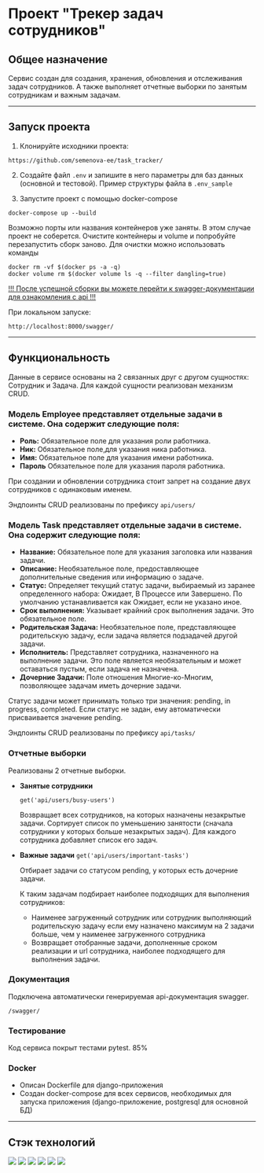 # Проект "Трекер задач сотрудников"  

## Общее назначение
Сервис создан для создания, хранения, обновления и отслеживания задач сотрудников.
А также выполняет отчетные выборки по занятым сотрудникам и важным задачам.

<hr>

## Запуск проекта

1. Клонируйте исходники проекта:
```
https://github.com/semenova-ee/task_tracker/
```


2. Создайте файл `.env` и запишите в него параметры для баз данных (основной и тестовой).
Пример структуры файла в `.env_sample`


3. Запустите проект с помощью docker-compose
```
docker-compose up --build
```

Возможно порты или названия контейнеров уже заняты. В этом случае проект не соберется. Очистите контейнеры и volume и попробуйте перезапустить сборк заново. Для очистки можно использовать команды
```
docker rm -vf $(docker ps -a -q)
docker volume rm $(docker volume ls -q --filter dangling=true)
```

<ins>!!! После успешной сборки вы можете перейти к swagger-документации для ознакомления с api !!!</ins>

При локальном запуске:

```
http://localhost:8000/swagger/
```

<hr>

## Функциональность

Данные в сервисе основаны на 2 связанных друг с другом сущностях:
Сотрудник и Задача. Для каждой сущности реализован механизм CRUD.

### Модель Employee представляет отдельные задачи в системе. Она содержит следующие поля:
- **Роль:** Обязательное поле для указания роли работника.
- **Ник:** Oбязательное поле,для указания ника работника.
- **Имя:** Обязательное поле для указания имени работника.
- **Пароль** Обязательное поле для указания пароля работника.


При создании и обновлении сотрудника стоит запрет на создание двух сотрудников с одинаковым именем.

Эндпоинты CRUD реализованы по префиксу `api/users/`


### Модель Task представляет отдельные задачи в системе. Она содержит следующие поля:

- **Название:** Обязательное поле для указания заголовка или названия задачи.
- **Описание:** Необязательное поле, предоставляющее дополнительные сведения или информацию о задаче.
- **Статус:** Определяет текущий статус задачи, выбираемый из заранее определенного набора: Ожидает, В Процессе или Завершено. По умолчанию устанавливается как Ожидает, если не указано иное.
- **Срок выполнения:** Указывает крайний срок выполнения задачи. Это обязательное поле.
- **Родительская Задача:** Необязательное поле, представляющее родительскую задачу, если задача является подзадачей другой задачи.
- **Исполнитель:** Представляет сотрудника, назначенного на выполнение задачи. Это поле является необязательным и может оставаться пустым, если задача не назначена.
- **Дочерние Задачи:** Поле отношения Многие-ко-Многим, позволяющее задачам иметь дочерние задачи.

Статус задачи может принимать только три значения: pending, in progress, completed.
Если статус не задан, ему автоматически присваивается значение pending. 

Эндпоинты CRUD реализованы по префиксу `api/tasks/`


### Отчетные выборки
Реализованы 2 отчетные выборки.

- **Занятые сотрудники**
  
  ```get('api/users/busy-users')```

  Возвращает всех сотрудников, на которых назначены незакрытые задачи.
  Сортирует список по уменьшению занятости (сначала сотрудники у которых больше незакрытых задач).
  Для каждого сотрудника добавляет список его задач. 


- **Важные задачи**
  ```get('api/users/important-tasks')```

  Отбирает задачи со статусом pending, у которых есть дочерние задачи.
  
  К таким задачам подбирает наиболее подходящих для выполнения сотрудников:
  - Наименее загруженный сотрудник или сотрудник выполняющий родительскую задачу если ему назначено максимум на 2 задачи больше, чем у наименее загруженного сотрудника
  - Возвращает отобранные задачи, дополненные сроком реализации и url сотрудника, наиболее подходящего для выполнения задачи. 


### Документация

Подключена автоматически генерируемая api-документация swagger.
```
/swagger/
```

### Тестирование

Код сервиса покрыт тестами pytest.
85%

### Docker

- Описан Dockerfile для django-приложения
- Создан docker-compose для всех сервисов, необходимых для запуска приложения
(django-приложение, postgresql для основной БД)

<hr>

## Стэк технологий
<img src="https://img.shields.io/badge/python-134881?style=for-the-badge&logo=python&logoColor=ffffff"/> <img src="https://img.shields.io/badge/swagger-134881?style=for-the-badge&logo=swagger&logoColor=ffffff"/> <img src="https://img.shields.io/badge/docker-134881?style=for-the-badge&logo=docker&logoColor=ffffff"/> <img src="https://img.shields.io/badge/docker%20compose-134881?style=for-the-badge&logo=docker&logoColor=ffffff"/> <img src="https://img.shields.io/badge/pytest-134881?style=for-the-badge&logo=pytest&logoColor=ffffff"/> <img src="https://img.shields.io/badge/django-134881?style=for-the-badge&logo=django&logoColor=ffffff"/>
